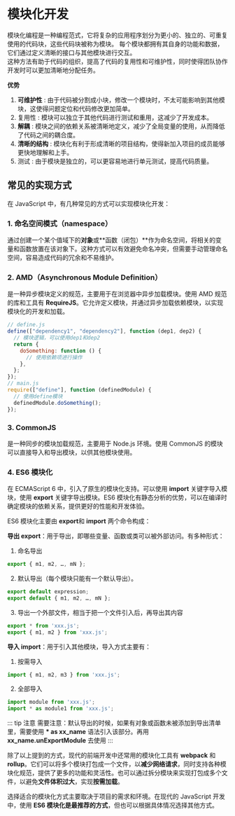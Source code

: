 # 模块化开发

模块化编程是一种编程范式，它将复杂的应用程序划分为更小的、独立的、可重复使用的代码块，这些代码块被称为模块。
每个模块都拥有其自身的功能和数据，它们通过定义清晰的接口与其他模块进行交互。  
这种方法有助于代码的组织，提高了代码的复用性和可维护性，同时使得团队协作开发时可以更加清晰地分配任务。

**优势**

1.  **可维护性** : 由于代码被分割成小块，修改一个模块时，不太可能影响到其他模块，这使得问题定位和代码修改更加简单。
2.  复用性 : 模块可以独立于其他代码进行测试和重用，这减少了开发成本。
3.  **解耦** : 模块之间的依赖关系被清晰地定义，减少了全局变量的使用，从而降低了代码之间的耦合度。
4.  **清晰的结构** : 模块化有利于形成清晰的项目结构，使得新加入项目的成员能够更快地理解和上手。
5.  测试 : 由于模块是独立的，可以更容易地进行单元测试，提高代码质量。

## 常见的实现方式

在 JavaScript 中，有几种常见的方式可以实现模块化开发：

### 1. 命名空间模式（namespace）

通过创建一个某个值域下的**对象**或**函数（闭包）**作为命名空间，将相关的变量和函数放置在该对象下。这种方式可以有效避免命名冲突，但需要手动管理命名空间，容易造成代码的冗余和不易维护。

### 2. AMD（Asynchronous Module Definition）

是一种异步模块定义的规范，主要用于在浏览器中异步加载模块。使用 AMD 规范的库和工具有 **RequireJS**。它允许定义模块，并通过异步加载依赖模块，以实现模块化的开发和加载。

```js
// define.js
define(["dependency1", "dependency2"], function (dep1, dep2) {
  // 模块逻辑，可以使用dep1和dep2
  return {
    doSomething: function () {
      // 使用依赖项进行操作
    },
  };
});
// main.js
require(["define"], function (definedModule) {
  // 使用define模块
  definedModule.doSomething();
});
```

### 3. CommonJS

是一种同步的模块加载规范，主要用于 Node.js 环境。使用 CommonJS 的模块可以直接导入和导出模块，以供其他模块使用。

### 4. ES6 模块化

在 ECMAScript 6 中，引入了原生的模块化支持。可以使用 **import** 关键字导入模块，使用 **export** 关键字导出模块。ES6 模块化有静态分析的优势，可以在编译时确定模块的依赖关系，提供更好的性能和开发体验。

ES6 模块化主要由 **export**和 **import** 两个命令构成：

**导出 export**：用于导出，即哪些变量、函数或类可以被外部访问。有多种形式：

1. 命名导出

```js
export { m1, m2, …, mN };
```

2. 默认导出（每个模块只能有一个默认导出）。

```js
export default expression;
export default { m1, m2, …, mN };
```

3. 导出一个外部文件，相当于把一个文件引入后，再导出其内容

```js
export * from 'xxx.js';
export { m1, m2 } from 'xxx.js';
```

**导入 import**：用于引入其他模块，导入方式主要有：

1. 按需导入

```js
import { m1, m2, m3 } from 'xxx.js';
```

2. 全部导入

```js
import module from 'xxx.js';
import * as module1 from 'xxx.js';
```
::: tip 注意
需要注意：默认导出的时候，如果有对象或函数未被添加到导出清单里，需要使用 **\* as xx_name** 语法引入该部分。再用 **xx_name.unExportModule** 去使用
:::

除了以上提到的方式，现代的前端开发中还常用的模块化工具有 **webpack** 和 **rollup**。它们可以将多个模块打包成一个文件，以**减少网络请求**，同时支持各种模块化规范，提供了更多的功能和灵活性。也可以通过拆分模块来实现打包成多个文件，以避免**文件体积过大**，实现**按需加载**。

选择适合的模块化方式主要取决于项目的需求和环境。在现代的 JavaScript 开发中，使用 **ES6 模块化是最推荐的方式**，但也可以根据具体情况选择其他方式。

